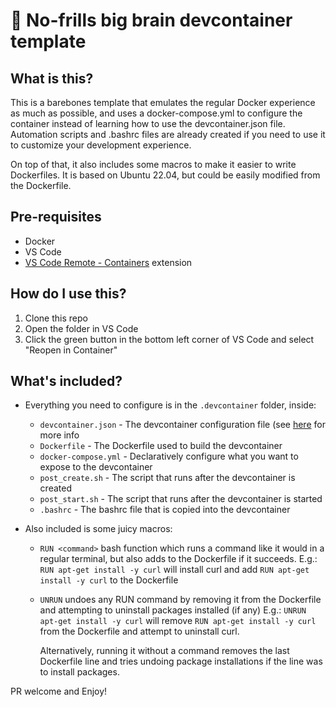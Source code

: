 # 🧠 No-frills big brain devcontainer template
 
## What is this?
This is a barebones template that emulates the regular Docker experience as much as possible, and uses a docker-compose.yml to configure the container instead of learning how to use the devcontainer.json file. Automation scripts and .bashrc files are already created if you need to use it to customize your development experience.

On top of that, it also includes some macros to make it easier to write Dockerfiles. It is based on Ubuntu 22.04, but could be easily modified from the Dockerfile.

## Pre-requisites
- Docker
- VS Code
- [VS Code Remote - Containers](https://marketplace.visualstudio.com/items?itemName=ms-vscode-remote.remote-containers) extension

## How do I use this?
1. Clone this repo
2. Open the folder in VS Code
3. Click the green button in the bottom left corner of VS Code and select "Reopen in Container"

## What's included?
- Everything you need to configure is in the `.devcontainer` folder, inside:
  
    - `devcontainer.json` - The devcontainer configuration file (see [here](https://code.visualstudio.com/docs/remote/devcontainerjson-reference) for more info
    - `Dockerfile` - The Dockerfile used to build the devcontainer
    - `docker-compose.yml` - Declaratively configure what you want to expose to the devcontainer
    - `post_create.sh` - The script that runs after the devcontainer is created
    - `post_start.sh` - The script that runs after the devcontainer is started
    - `.bashrc` - The bashrc file that is copied into the devcontainer
    
- Also included is some juicy macros:
    - `RUN <command>` bash function which runs a command like it would in a regular terminal, but also adds to the Dockerfile if it succeeds.
       E.g.: `RUN apt-get install -y curl` will install curl and add `RUN apt-get install -y curl` to the Dockerfile

    - `UNRUN` undoes any RUN command by removing it from the Dockerfile and attempting to uninstall packages installed (if any)
       E.g.: `UNRUN apt-get install -y curl` will remove `RUN apt-get install -y curl` from the Dockerfile and attempt to uninstall curl.

      Alternatively, running it without a command removes the last Dockerfile line and tries undoing package installations if the line was to install packages.

PR welcome and Enjoy!

